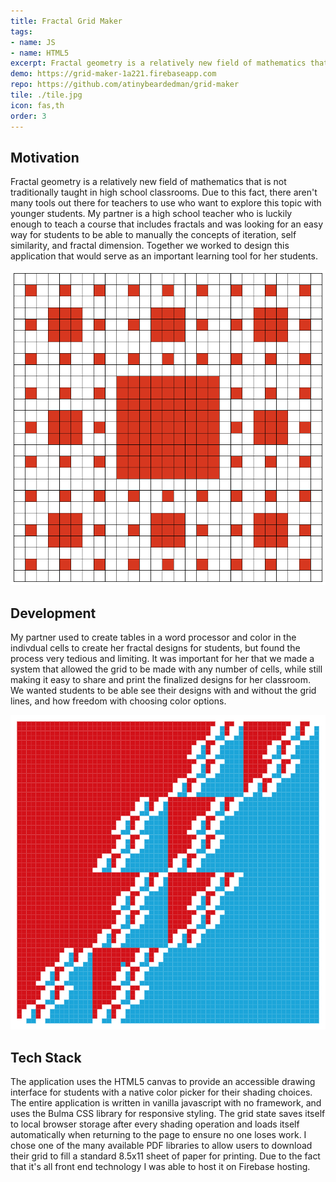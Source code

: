 ```yaml
---
title: Fractal Grid Maker
tags: 
- name: JS
- name: HTML5
excerpt: Fractal geometry is a relatively new field of mathematics that is not traditionally taught in high school classrooms. I built this tool in collaboration with my partner for her to use to teach students the fundamentals of fractals.
demo: https://grid-maker-1a221.firebaseapp.com
repo: https://github.com/atinybeardedman/grid-maker
tile: ./tile.jpg
icon: fas,th
order: 3
---
```

## Motivation
Fractal geometry is a relatively new field of mathematics that is not traditionally taught in high school classrooms. Due to this fact, there aren't many tools out there for teachers to use who want to explore this topic with younger students. My partner is a high school teacher who is luckily enough to teach a course that includes fractals and was looking for an easy way for students to be able to manually the concepts of iteration, self similarity, and fractal dimension. Together we worked to design this application that would serve as an important learning tool for her students.

![Fig. 1 - An example fractal design used by my partner](./screenshot-2.jpg) 

## Development
My partner used to create tables in a word processor and color in the indivdual cells to create her fractal designs for students, but found the process very tedious and limiting. It was important for her that we made a system that allowed the grid to be made with any number of cells, while still making it easy to share and print the finalized designs for her classroom. We wanted students to be able see their designs with and without the grid lines, and how freedom with choosing color options.

![Fig. 2 - A more complex fractal design](./tile.jpg)

## Tech Stack
The application uses the HTML5 canvas to provide an accessible drawing interface for students with a native color picker for their shading choices. The entire application is written in vanilla javascript with no framework, and uses the Bulma CSS library for responsive styling. The grid state saves itself to local browser storage after every shading operation and loads itself automatically when returning to the page to ensure no one loses work. I chose one of the many available PDF libraries to allow users to download their grid to fill a standard 8.5x11 sheet of paper for printing. Due to the fact that it's all front end technology I was able to host it on Firebase hosting.